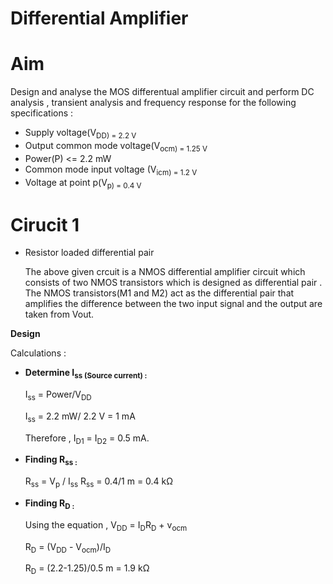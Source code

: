 # **Differential Amplifier**

# Aim

Design and analyse the MOS differentual amplifier circuit and perform DC analysis , transient analysis and frequency response for the following specifications : 

- Supply voltage(V<sub>DD) = 2.2 V
- Output common mode voltage(V<sub>ocm) = 1.25 V
- Power(P) <= 2.2 mW
- Common mode input voltage (V<sub>icm) = 1.2 V
-  Voltage at point p(V<sub>p) = 0.4 V

# **Cirucit 1**

  - Resistor loaded differential pair

    The above given crcuit is a NMOS differential amplifier circuit which consists of two NMOS transistors which is designed as differential pair . The NMOS transistors(M1 and M2) act as the differential pair that amplifies the difference between the two input signal and the output are taken from Vout.

**Design**

Calculations : 
- **Determine I<sub>ss (Source current) :**

   I<sub>ss</sub> = Power/V<sub>DD</sub>
  
   I<sub>ss</sub> = 2.2 mW/ 2.2 V = 1 mA
  
   Therefore , I<sub>D1</sub> = I<sub>D2</sub> = 0.5 mA.

- **Finding R<sub>ss :**

  R<sub>ss</sub> = V<sub>p</sub> / I<sub>ss</sub>
  R<sub>ss</sub> = 0.4/1 m = 0.4 kΩ

- **Finding R<sub>D :**

  Using the equation , V<sub>DD</sub> = I<sub>D</sub>R<sub>D</sub> + v<sub>ocm</sub>

  R<sub>D</sub> = (V<sub>DD</sub> - V<sub>ocm</sub>)/I<sub>D</sub>

  R<sub>D</sub> = (2.2-1.25)/0.5 m = 1.9 kΩ
